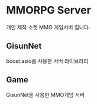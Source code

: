 # MMORPG Server
개인 제작 소켓 MMO 게임서버 입니다.

## GisunNet
boost.asio를 사용한 서버 라이브러리

## Game
GisunNet을 사용한 MMO게임 서버
